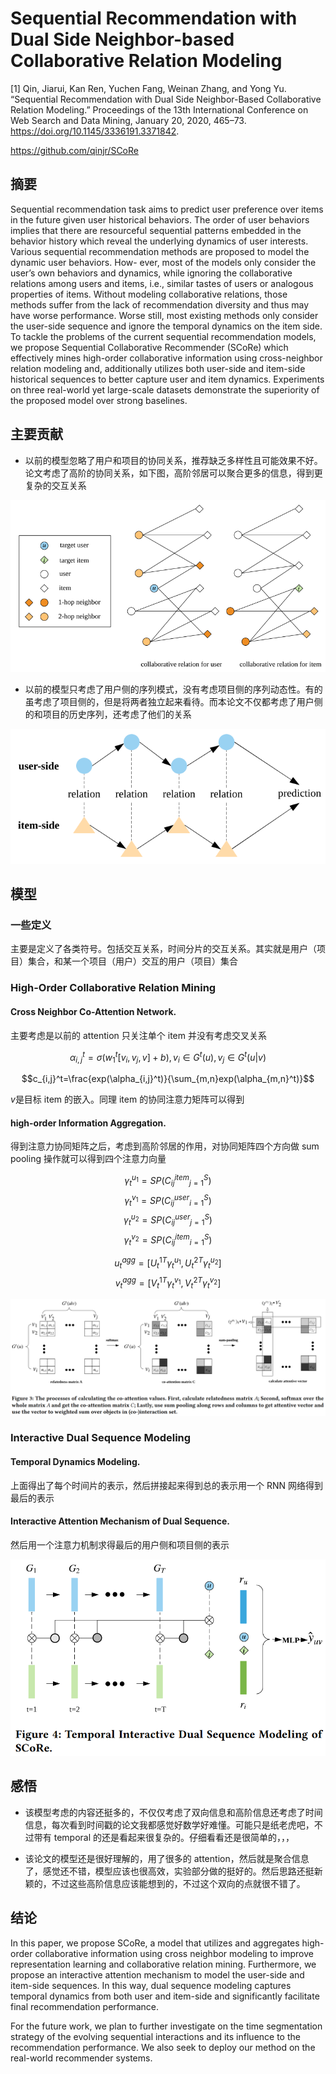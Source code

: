 # Sequential Recommendation with Dual Side Neighbor-based Collaborative Relation Modeling

[1] Qin, Jiarui, Kan Ren, Yuchen Fang, Weinan Zhang, and Yong Yu. “Sequential Recommendation with Dual Side Neighbor-Based Collaborative Relation Modeling.” Proceedings of the 13th International Conference on Web Search and Data Mining, January 20, 2020, 465–73. https://doi.org/10.1145/3336191.3371842.

https://github.com/qinjr/SCoRe

## 摘要

Sequential recommendation task aims to predict user preference over items in the future given user historical behaviors. The order of user behaviors implies that there are resourceful sequential patterns embedded in the behavior history which reveal the underlying dynamics of user interests. Various sequential recommendation methods are proposed to model the dynamic user behaviors. How-
ever, most of the models only consider the user’s own behaviors and dynamics, while ignoring the collaborative relations among users and items, i.e., similar tastes of users or analogous properties
of items. Without modeling collaborative relations, those methods suffer from the lack of recommendation diversity and thus may have worse performance. Worse still, most existing methods only
consider the user-side sequence and ignore the temporal dynamics on the item side. To tackle the problems of the current sequential recommendation models, we propose Sequential Collaborative
Recommender (SCoRe) which effectively mines high-order collaborative information using cross-neighbor relation modeling and, additionally utilizes both user-side and item-side historical sequences
to better capture user and item dynamics. Experiments on three real-world yet large-scale datasets demonstrate the superiority of the proposed model over strong baselines.

## 主要贡献

- 以前的模型忽略了用户和项目的协同关系，推荐缺乏多样性且可能效果不好。论文考虑了高阶的协同关系，如下图，高阶邻居可以聚合更多的信息，得到更复杂的交互关系

![interaction](images/interaction.png)

- 以前的模型只考虑了用户侧的序列模式，没有考虑项目侧的序列动态性。有的虽考虑了项目侧的，但是将两者独立起来看待。而本论文不仅都考虑了用户侧的和项目的历史序列，还考虑了他们的关系

![dual](images/dual.png)


## 模型

### 一些定义

主要是定义了各类符号。包括交互关系，时间分片的交互关系。其实就是用户（项目）集合，和某一个项目（用户）交互的用户（项目）集合

### High-Order Collaborative Relation Mining

#### Cross Neighbor Co-Attention Network.

主要考虑是以前的 attention 只关注单个 item 并没有考虑交叉关系

$$\alpha_{i,j}^t=\sigma(w_1^t[v_i,v_j,v]+b),v_i \in G^t(u), v_j \in G^t(u|v)$$

$$c_{i,j}^t=\frac{exp(\alpha_{i,j}^t)}{\sum_{m,n}exp(\alpha_{m,n}^t)}$$

$v$是目标 item 的嵌入。同理 item 的协同注意力矩阵可以得到

#### high-order Information Aggregation.

得到注意力协同矩阵之后，考虑到高阶邻居的作用，对协同矩阵四个方向做 sum pooling 操作就可以得到四个注意力向量

$$\gamma_t^{u_1}=SP({C_{ij}^{item}}_{j=1}^S)$$
$$\gamma_t^{v_1}=SP({C_{ij}^{user}}_{i=1}^S)$$
$$\gamma_t^{u_2}=SP({C_{ij}^{user}}_{j=1}^S)$$
$$\gamma_t^{v_2}=SP({C_{ij}^{item}}_{i=1}^S)$$

$$u_t^{agg}=[{U_t^1}^T \gamma_t^{u_1},{U_t^2}^T\gamma_t^{u_2}]$$
$$v_t^{agg}=[{V_t^1}^T\gamma_t^{v_1},{V_t^2}^T\gamma_t^{v_2}]$$

![model](images/model.png)

### Interactive Dual Sequence Modeling

#### Temporal Dynamics Modeling.

上面得出了每个时间片的表示，然后拼接起来得到总的表示用一个 RNN 网络得到最后的表示

#### Interactive Attention Mechanism of Dual Sequence.

然后用一个注意力机制求得最后的用户侧和项目侧的表示

![tmp](images/temp.png)

## 感悟

- 该模型考虑的内容还挺多的，不仅仅考虑了双向信息和高阶信息还考虑了时间信息，每次看到时间戳的论文我都感觉好数学好难懂。可能只是纸老虎吧，不过带有 temporal 的还是看起来很复杂的。仔细看看还是很简单的，，，

- 该论文的模型还是很好理解的，用了很多的 attention，然后就是聚合信息了，感觉还不错，模型应该也很高效，实验部分做的挺好的。然后思路还挺新颖的，不过这些高阶信息应该能想到的，不过这个双向的点就很不错了。

## 结论

In this paper, we propose SCoRe, a model that utilizes and aggregates high-order collaborative information using cross neighbor modeling to improve representation learning and collaborative relation mining. Furthermore, we propose an interactive attention mechanism to model the user-side and item-side sequences. In this way, dual sequence modeling captures temporal dynamics from both user and item-side and significantly facilitate final recommendation performance.

For the future work, we plan to further investigate on the time segmentation strategy of the evolving sequential interactions and its influence to the recommendation performance. We also seek to deploy our method on the real-world recommender systems.


